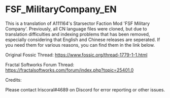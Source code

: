 # FSF_MilitaryCompany_EN

This is a translation of A111164's Starsector Faction Mod 'FSF Military Company'. Previously, all CN language files were cloned, but due to translation difficulties and indexing problems that has been removed, especially considering that English and Chinese releases are seperated. If you need them for various reasons, you can find them in the link below.

Original Fossic Thread: https://www.fossic.org/thread-1779-1-1.html

Fractal Softworks Forum Thread: https://fractalsoftworks.com/forum/index.php?topic=25401.0

Credits:

Please contact Iriscoral#4689 on Discord for error reporting or other issues. 
